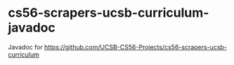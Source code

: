 # cs56-scrapers-ucsb-curriculum-javadoc
Javadoc for https://github.com/UCSB-CS56-Projects/cs56-scrapers-ucsb-curriculum

